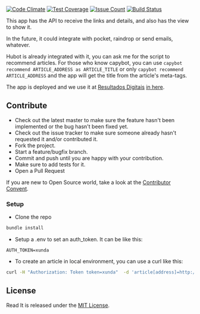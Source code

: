 [![Code Climate](https://codeclimate.com/github/marcelinol/readit_rails/badges/gpa.svg)](https://codeclimate.com/github/marcelinol/readit_rails) [![Test Coverage](https://codeclimate.com/github/marcelinol/readit_rails/badges/coverage.svg)](https://codeclimate.com/github/marcelinol/readit_rails/coverage) [![Issue Count](https://codeclimate.com/github/marcelinol/readit_rails/badges/issue_count.svg)](https://codeclimate.com/github/marcelinol/readit_rails) [![Build Status](https://travis-ci.org/marcelinol/readit_rails.svg?branch=master)](https://travis-ci.org/marcelinol/readit_rails)

This app has the API to receive the links and details, and also has the view to show it.

In the future, it could integrate with pocket, raindrop or send emails, whatever.

Hubot is already integrated with it, you can ask me for the script to recommend articles.
For those who know capybot, you can use `capybot recommend ARTICLE_ADDRESS as ARTICLE_TITLE` or only `capybot recommend ARTICLE_ADDRESS` and the app will get the title from the article's meta-tags.

The app is deployed and we use it at [Resultados Digitais](https://resultadosdigitais.com.br) [in here](http://readit-rails.herokuapp.com/).

## Contribute

- Check out the latest master to make sure the feature hasn't been implemented or the bug hasn't been fixed yet.
- Check out the issue tracker to make sure someone already hasn't requested it and/or contributed it.
- Fork the project.
- Start a feature/bugfix branch.
- Commit and push until you are happy with your contribution.
- Make sure to add tests for it.
- Open a Pull Request

If you are new to Open Source world, take a look at the [Contributor Convent](http://contributor-covenant.org/).

### Setup

- Clone the repo

```bash
bundle install
```

- Setup a .env to set an auth_token. It can be like this:

```
AUTH_TOKEN=xunda
```

- To create an article in local environment, you can use a curl like this:

```bash
curl -H "Authorization: Token token=xunda"  -d 'article[address]=http://pudim.com.br&article[title]=pudim-testing' http://localhost:3000/api/articles/create
```

## License

Read It is released under the [MIT License](https://opensource.org/licenses/MIT).
